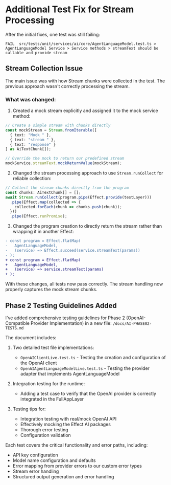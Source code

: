 # Additional Test Fix for Stream Processing

After the initial fixes, one test was still failing:

```
FAIL  src/tests/unit/services/ai/core/AgentLanguageModel.test.ts > AgentLanguageModel Service > Service methods > streamText should be callable and provide stream
```

## Stream Collection Issue

The main issue was with how Stream chunks were collected in the test. The previous approach wasn't correctly processing the stream.

### What was changed:

1. Created a mock stream explicitly and assigned it to the mock service method:
```typescript
// Create a simple stream with chunks directly
const mockStream = Stream.fromIterable([
  { text: "Mock " },
  { text: "stream " },
  { text: "response" }
] as AiTextChunk[]);

// Override the mock to return our predefined stream
mockService.streamText.mockReturnValue(mockStream);
```

2. Changed the stream processing approach to use `Stream.runCollect` for reliable collection:
```typescript
// Collect the stream chunks directly from the program
const chunks: AiTextChunk[] = [];
await Stream.runCollect(program.pipe(Effect.provide(testLayer)))
  .pipe(Effect.map(collected => {
    collected.forEach(chunk => chunks.push(chunk));
  }))
  .pipe(Effect.runPromise);
```

3. Changed the program creation to directly return the stream rather than wrapping it in another Effect:
```diff
- const program = Effect.flatMap(
-   AgentLanguageModel,
-   (service) => Effect.succeed(service.streamText(params))
- );
+ const program = Effect.flatMap(
+   AgentLanguageModel,
+   (service) => service.streamText(params)
+ );
```

With these changes, all tests now pass correctly. The stream handling now properly captures the mock stream chunks.

## Phase 2 Testing Guidelines Added

I've added comprehensive testing guidelines for Phase 2 (OpenAI-Compatible Provider Implementation) in a new file:
`/docs/AI-PHASE02-TESTS.md`

The document includes:

1. Two detailed test file implementations:
   - `OpenAIClientLive.test.ts` - Testing the creation and configuration of the OpenAI client
   - `OpenAIAgentLanguageModelLive.test.ts` - Testing the provider adapter that implements AgentLanguageModel

2. Integration testing for the runtime:
   - Adding a test case to verify that the OpenAI provider is correctly integrated in the FullAppLayer

3. Testing tips for:
   - Integration testing with real/mock OpenAI API
   - Effectively mocking the Effect AI packages
   - Thorough error testing
   - Configuration validation

Each test covers the critical functionality and error paths, including:
- API key configuration
- Model name configuration and defaults
- Error mapping from provider errors to our custom error types
- Stream error handling
- Structured output generation and error handling